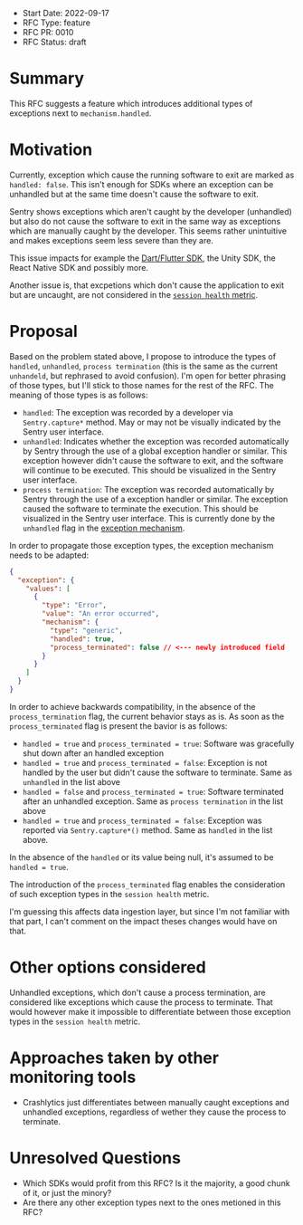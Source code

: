 * Start Date: 2022-09-17
* RFC Type: feature
* RFC PR: 0010
* RFC Status: draft

# Summary

This RFC suggests a feature which introduces additional types of exceptions next to `mechanism.handled`.

# Motivation

Currently, exception which cause the running software to exit are marked as `handled: false`. This isn't enough for SDKs where an exception can be unhandled but at the same time doesn't cause the software to exit.

Sentry shows exceptions which aren't caught by the developer (unhandled) but also do not cause the software to exit in the same way as exceptions which are manually caught by the developer. This seems rather unintuitive and makes exceptions seem less severe than they are.

This issue impacts for example the [Dart/Flutter SDK](https://github.com/getsentry/sentry-dart/issues/456), the Unity SDK, the React Native SDK and possibly more.

Another issue is, that excpetions which don't cause the application to exit but are uncaught, are not considered in the [`session health` metric](https://develop.sentry.dev/sdk/sessions/).

# Proposal

Based on the problem stated above, I propose to introduce the types of `handled`, `unhandled`, `process termination` (this is the same as the current `unhandeld`, but rephrased to avoid confusion). I'm open for better phrasing of those types, but I'll stick to those names for the rest of the RFC. The meaning of those types is as follows:

- `handled`: The exception was recorded by a developer via `Sentry.capture*` method. May or may not be visually indicated by the Sentry user interface.
- `unhandled`: Indicates whether the exception was recorded automatically by Sentry through the use of a global exception handler or similar. This exception however didn't cause the software to exit, and the software will continue to be executed. This should be visualized in the Sentry user interface.
- `process termination`: The exception was recorded automatically by Sentry through the use of a exception handler or similar. The exception caused the software to terminate the execution. This should be visualized in the Sentry user interface. This is currently done by the `unhandled` flag in the [exception mechanism](https://develop.sentry.dev/sdk/event-payloads/exception/#exception-mechanism).

In order to propagate those exception types, the exception mechanism needs to be adapted:

```json
{
  "exception": {
    "values": [
      {
        "type": "Error",
        "value": "An error occurred",
        "mechanism": {
          "type": "generic",
          "handled": true,
          "process_terminated": false // <--- newly introduced field
        }
      }
    ]
  }
}
```

In order to achieve backwards compatibility, in the absence of the `process_termination` flag, the current behavior stays as is.
As soon as the `process_terminated` flag is present the bavior is as follows:

- `handled = true` and `process_terminated = true`: Software was gracefully shut down after an handled exception
- `handled = true` and `process_terminated = false`: Exception is not handled by the user but didn't cause the software to terminate. Same as `unhandled` in the list above
- `handled = false` and `process_terminated = true`: Software terminated after an unhandled exception. Same as `process termination` in the list above
- `handled = true` and `process_terminated = false`: Exception was reported via `Sentry.capture*()` method. Same as `handled` in the list above.

In the absence of the `handled` or its value being null, it's assumed to be `handled = true`.


The introduction of the `process_terminated` flag enables the consideration of such exception types in the `session health` metric.

I'm guessing this affects data ingestion layer, but since I'm not familiar with that part, I can't comment on the impact theses changes would have on that.

# Other options considered

Unhandled exceptions, which don't cause a process termination, are considered like exceptions which cause the process to terminate.
That would however make it impossible to differentiate between those exception types in the `session health` metric.

# Approaches taken by other monitoring tools

- Crashlytics just differentiates between manually caught exceptions and unhandled exceptions, regardless of wether they cause the process to terminate.

# Unresolved Questions

- Which SDKs would profit from this RFC? Is it the majority, a good chunk of it, or just the minory?
- Are there any other exception types next to the ones metioned in this RFC?
